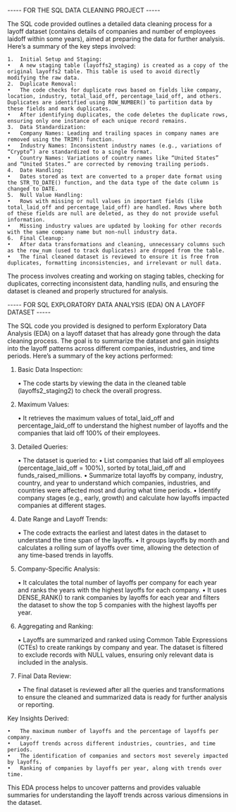 ----- FOR THE SQL DATA CLEANING PROJECT -----

The SQL code provided outlines a detailed data cleaning process for a layoff dataset (contains details of companies and number of employees laidoff within some years), aimed at preparing the data for further analysis. Here’s a summary of the key steps involved:

	1.	Initial Setup and Staging:
	•	A new staging table (layoffs2_staging) is created as a copy of the original layoffs2 table. This table is used to avoid directly modifying the raw data.
	2.	Duplicate Removal:
	•	The code checks for duplicate rows based on fields like company, location, industry, total_laid_off, percentage_laid_off, and others. Duplicates are identified using ROW_NUMBER() to partition data by these fields and mark duplicates.
	•	After identifying duplicates, the code deletes the duplicate rows, ensuring only one instance of each unique record remains.
	3.	Data Standardization:
	•	Company Names: Leading and trailing spaces in company names are removed using the TRIM() function.
	•	Industry Names: Inconsistent industry names (e.g., variations of “Crypto”) are standardized to a single format.
	•	Country Names: Variations of country names like “United States” and “United States.” are corrected by removing trailing periods.
	4.	Date Handling:
	•	Dates stored as text are converted to a proper date format using the STR_TO_DATE() function, and the data type of the date column is changed to DATE.
	5.	Null Value Handling:
	•	Rows with missing or null values in important fields (like total_laid_off and percentage_laid_off) are handled. Rows where both of these fields are null are deleted, as they do not provide useful information.
	•	Missing industry values are updated by looking for other records with the same company name but non-null industry data.
	6.	Final Cleanup:
	•	After data transformations and cleaning, unnecessary columns such as the row_num (used to track duplicates) are dropped from the table.
	•	The final cleaned dataset is reviewed to ensure it is free from duplicates, formatting inconsistencies, and irrelevant or null data.

The process involves creating and working on staging tables, checking for duplicates, correcting inconsistent data, handling nulls, and ensuring the dataset is cleaned and properly structured for analysis.


----- FOR SQL EXPLORATORY DATA ANALYSIS (EDA) ON A LAYOFF DATASET -----

The SQL code you provided is designed to perform Exploratory Data Analysis (EDA) on a layoff dataset that has already gone through the data cleaning process. The goal is to summarize the dataset and gain insights into the layoff patterns across different companies, industries, and time periods. Here’s a summary of the key actions performed:

1. Basic Data Inspection:

	•	The code starts by viewing the data in the cleaned table (layoffs2_staging2) to check the overall progress.

2. Maximum Values:

	•	It retrieves the maximum values of total_laid_off and percentage_laid_off to understand the highest number of layoffs and the companies that laid off 100% of their employees.

3. Detailed Queries:

	•	The dataset is queried to:
	•	List companies that laid off all employees (percentage_laid_off = 100%), sorted by total_laid_off and funds_raised_millions.
	•	Summarize total layoffs by company, industry, country, and year to understand which companies, industries, and countries were affected most and during what time periods.
	•	Identify company stages (e.g., early, growth) and calculate how layoffs impacted companies at different stages.

4. Date Range and Layoff Trends:

	•	The code extracts the earliest and latest dates in the dataset to understand the time span of the layoffs.
	•	It groups layoffs by month and calculates a rolling sum of layoffs over time, allowing the detection of any time-based trends in layoffs.

5. Company-Specific Analysis:

	•	It calculates the total number of layoffs per company for each year and ranks the years with the highest layoffs for each company.
	•	It uses DENSE_RANK() to rank companies by layoffs for each year and filters the dataset to show the top 5 companies with the highest layoffs per year.

6. Aggregating and Ranking:

	•	Layoffs are summarized and ranked using Common Table Expressions (CTEs) to create rankings by company and year. The dataset is filtered to exclude records with NULL values, ensuring only relevant data is included in the analysis.

7. Final Data Review:

	•	The final dataset is reviewed after all the queries and transformations to ensure the cleaned and summarized data is ready for further analysis or reporting.

Key Insights Derived:

	•	The maximum number of layoffs and the percentage of layoffs per company.
	•	Layoff trends across different industries, countries, and time periods.
	•	The identification of companies and sectors most severely impacted by layoffs.
	•	Ranking of companies by layoffs per year, along with trends over time.

This EDA process helps to uncover patterns and provides valuable summaries for understanding the layoff trends across various dimensions in the dataset.
